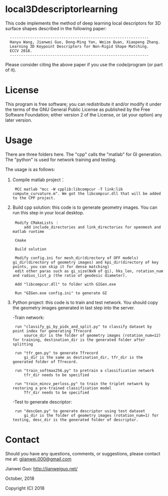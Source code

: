 # local3Ddescriptorlearning

This code implements the method of deep learning local descriptors for 3D surface shapes described in the following paper:

      --------------------------------------------------------------
      Hanyu Wang, Jianwei Guo, Dong-Ming Yan, Weize Quan, Xiaopeng Zhang. 
      Learning 3D Keypoint Descriptors for Non-Rigid Shape Matching. 
      ECCV 2018.
      --------------------------------------------------------------
      
Please consider citing the above paper if you use the code/program (or part of it). 

# License

This program is free software; you can redistribute it and/or modify it under the terms of the
GNU General Public License as published by the Free Software Foundation; either version 2 of 
the License, or (at your option) any later version. 

# Usage

There are three folders here. The "cpp" calls the "matlab" for GI generation. The "python" is used for network training and testing.

The usage is as follows:

1. Compile matlab project：

		MCC matlab "mcc -W cpplib:libcompcur -T link:lib compute_curvature.m". We got the libcompcur.dll that will be added to the CPP project.

2. Build cpp solution: this code is to generate geometry images. You can run this step in your local desktop.

		Modify CMakeLists ：
			add include_directories and link_directories for openmesh and matlab runtime
		
		Cmake
		
		Build solution
		
		Modify config.ini for mesh_dir(directory of OFF models) gi_dir(directory of geometry images) and kpi_dir(directory of key points, you can skip it for dense matching)
		edit other paras such as gi_size(NxN of gi), hks_len, rotation_num and radius_list_p (the ratio of geodesic diameter).
		
		Add "libcompcur.dll" to folder with GIGen.exe
		
		Run "GIGen.exe config.ini" to generate GI
	
3. Python project: this code is to train and test network. You should copy the geometry images generated in last step into the server.

	-Train network:

		run "classify_gi_by_pidx_and_split.py" to classify dataset by point index for generating Tfrecord
			source_dir is the folder of geometry images (rotation_num=12) for training, destination_dir is the generated folder after splitting
		
		run "tfr_gen.py" to generate Tfrecord
			gi_dir is the same as destination_dir, tfr_dir is the generated folder of Tfrecord.
		
		run "train_softmax256.py" to pretrain a classification network
			tfr_dir needs to be specified
		
		run "train_mincv_perloss.py" to train the triplet network by restoring a pre-trained classification model
			Tfr_dir needs to be specified
		
	-Test to generate descriptor:
	
		run "descGen.py" to generate descriptor using test dataset
			gi_dir is the folder of geometry images (rotation_num=1) for testing, desc_dir is the generated folder of descriptor.
			

# Contact
Should you have any questions, comments, or suggestions, please contact me at: 
gjianwei.000@gmail.com

Jianwei Guo: http://jianweiguo.net/

October, 2018

Copyright (C) 2018 
